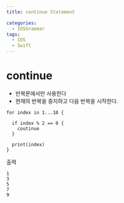 ```yaml
---
title: continue Statement

categories:
  - IOSGrammar
tags:
  - IOS
  - Swift
---
```


# continue 
- 반복문에서만 사용한다
- 현재의 반복을 중지하고 다음 반복을 시작한다.

~~~
for index in 1...10 {

  if index % 2 == 0 {
    coutinue
  }

  print(index)
}
~~~
출력
~~~
1
3
5
7
9
~~~

